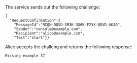 
The service sends out the following challenge:

~~~~
{
  "RequestConfirmation":{
    "MessageId":"NCQN-DQVD-SM3K-QG6K-F2YX-QOVD-AKJQ",
    "Sender":"console@example.com",
    "Recipient":"alice@example.com",
    "Text":"start"}}
~~~~

Alice accepts the challeng and returns the following response:


~~~~
Missing example 37
~~~~




